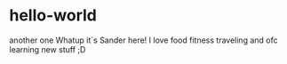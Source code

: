 # hello-world
another one
Whatup it´s Sander here! I love food fitness traveling and ofc learning new stuff ;D
